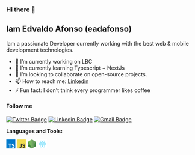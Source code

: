 ### Hi there 👋


## Iam Edvaldo Afonso (eadafonso)

Iam a passionate Developer currently working with the best web & mobile development technologies.

- 🔭 I’m currently working on LBC
- 🌱 I’m currently learning Typescript + NextJs
- 👯 I’m looking to collaborate on open-source projects.
- 📫 How to reach me: [Linkedin](https://www.linkedin.com/in/edvaldo-afonso-13a222140/)
- ⚡ Fun fact: I don't think every programmer likes coffee

#### Follow me

[![Twitter Badge](https://img.shields.io/badge/-@eadafonso-6a040f?style=flat-square&labelColor=6a040f&logo=twitter&logoColor=white&link=https://twitter.com/eadafonso)](https://twitter.com/eadafonso) 
[![Linkedin Badge](https://img.shields.io/badge/-Edvaldo%20Afonso-6a040f?style=flat-square&logo=Linkedin&logoColor=white&link=https://www.linkedin.com/in/edvaldo-afonso/)](https://www.linkedin.com/in//edvaldo-afonso-13a222140/) 
[![Gmail Badge](https://img.shields.io/badge/-eadafonso@gmail.com-6a040f?style=flat-square&logo=Gmail&logoColor=white&link=mailto:eadafonso@gmail.com)](mailto:eadafonso@gmail.com)

**Languages and Tools:**  

<code><img height="24" src="https://raw.githubusercontent.com/github/explore/80688e429a7d4ef2fca1e82350fe8e3517d3494d/topics/typescript/typescript.png"></code>
<code><img height="24" src="https://raw.githubusercontent.com/github/explore/80688e429a7d4ef2fca1e82350fe8e3517d3494d/topics/javascript/javascript.png"></code>
<code><img height="24" src="https://raw.githubusercontent.com/github/explore/80688e429a7d4ef2fca1e82350fe8e3517d3494d/topics/nodejs/nodejs.png"></code>
<code><img height="24" src="https://raw.githubusercontent.com/github/explore/80688e429a7d4ef2fca1e82350fe8e3517d3494d/topics/react/react.png"></code>
